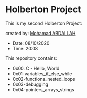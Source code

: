 # Holberton Project

This is my second Holberton Project:

created by: [Mohamad ABDALLAH](https://www.linkedin.com/in/m-abdallah/)

* Date: 08/10/2020
* Time: 20:08

This repository contains:

* 0x00. C - Hello, World
* 0x01-variables_if_else_while
* 0x02-functions_nested_loops
* 0x03-debugging
* 0x04-pointers_arrays_strings
